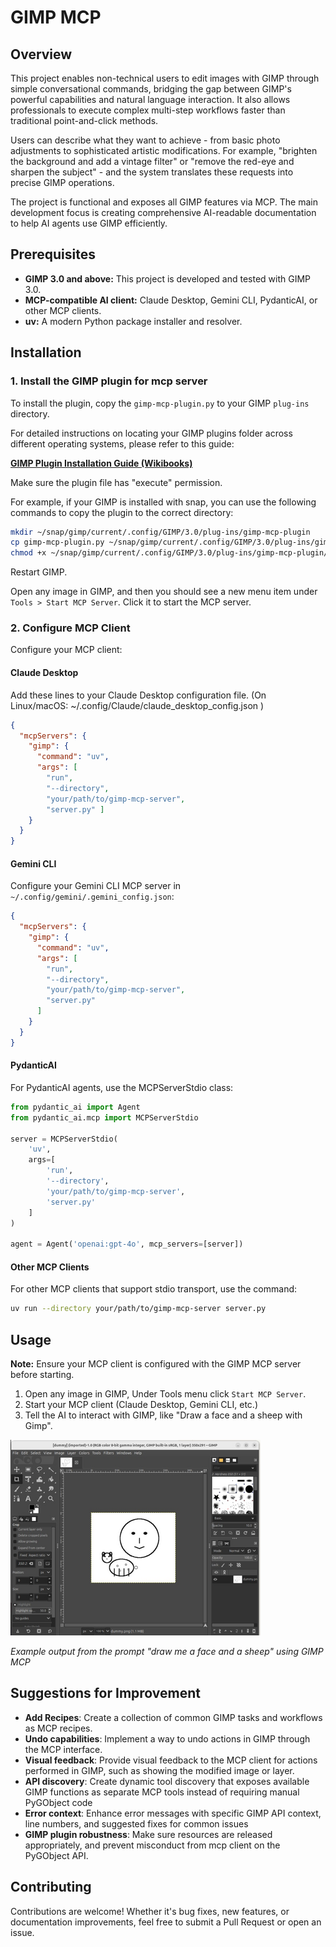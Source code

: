 # GIMP MCP

## Overview

This project enables non-technical users to edit images with GIMP through simple conversational commands, bridging the gap between GIMP's powerful capabilities and natural language interaction. It also allows professionals to execute complex multi-step workflows faster than traditional point-and-click methods.

Users can describe what they want to achieve - from basic photo adjustments to sophisticated artistic modifications. For example, "brighten the background and add a vintage filter" or "remove the red-eye and sharpen the subject" - and the system translates these requests into precise GIMP operations.

The project is functional and exposes all GIMP features via MCP. The main development focus is creating comprehensive AI-readable documentation to help AI agents use GIMP efficiently.


## Prerequisites
* **GIMP 3.0 and above:** This project is developed and tested with GIMP 3.0.
* **MCP-compatible AI client:** Claude Desktop, Gemini CLI, PydanticAI, or other MCP clients.
* **uv:** A modern Python package installer and resolver.

## Installation

### 1. Install the GIMP plugin for mcp server

To install the plugin, copy the `gimp-mcp-plugin.py` to your GIMP `plug-ins` directory.

For detailed instructions on locating your GIMP plugins folder across different operating systems, please refer to this guide:

[**GIMP Plugin Installation Guide (Wikibooks)**](https://en.wikibooks.org/wiki/GIMP/Installing_Plugins)

Make sure the plugin file has "execute" permission.

For example, if your GIMP is installed with snap, you can use the following commands to copy the plugin to the correct directory:
```bash
mkdir ~/snap/gimp/current/.config/GIMP/3.0/plug-ins/gimp-mcp-plugin
cp gimp-mcp-plugin.py ~/snap/gimp/current/.config/GIMP/3.0/plug-ins/gimp-mcp-plugin
chmod +x ~/snap/gimp/current/.config/GIMP/3.0/plug-ins/gimp-mcp-plugin/gimp-mcp-plugin.py
`````

Restart GIMP.

Open any image in GIMP, and then you should see a new menu item under `Tools > Start MCP Server`. Click it to start the MCP server.


### 2. Configure MCP Client
Configure your MCP client:
#### Claude Desktop
Add these lines to your Claude Desktop configuration file. (On Linux/macOS: ~/.config/Claude/claude_desktop_config.json )
```json
{
  "mcpServers": {
    "gimp": {
      "command": "uv",
      "args": [
        "run",
        "--directory",
        "your/path/to/gimp-mcp-server",
        "server.py" ]
    }
  }
}
```

#### Gemini CLI
Configure your Gemini CLI MCP server in `~/.config/gemini/.gemini_config.json`:
```json
{
  "mcpServers": {
    "gimp": {
      "command": "uv",
      "args": [
        "run",
        "--directory",
        "your/path/to/gimp-mcp-server",
        "server.py"
      ]
    }
  }
}
```

#### PydanticAI
For PydanticAI agents, use the MCPServerStdio class:
```python
from pydantic_ai import Agent
from pydantic_ai.mcp import MCPServerStdio

server = MCPServerStdio(
    'uv',
    args=[
        'run',
        '--directory',
        'your/path/to/gimp-mcp-server',
        'server.py'
    ]
)

agent = Agent('openai:gpt-4o', mcp_servers=[server])
```

#### Other MCP Clients
For other MCP clients that support stdio transport, use the command:
```bash
uv run --directory your/path/to/gimp-mcp-server server.py
```

## Usage

**Note:** Ensure your MCP client is configured with the GIMP MCP server before starting.

1. Open any image in GIMP, Under Tools menu click `Start MCP Server`.
2. Start your MCP client (Claude Desktop, Gemini CLI, etc.)
3. Tell the AI to interact with GIMP, like "Draw a face and a sheep with Gimp".

<img src="gimp-screenshot1.png" alt="GIMP MCP Example" width="400">

*Example output from the prompt "draw me a face and a sheep" using GIMP MCP*

## Suggestions for Improvement

- **Add Recipes**: Create a collection of common GIMP tasks and workflows as MCP recipes.
- **Undo capabilities**: Implement a way to undo actions in GIMP through the MCP interface.
- **Visual feedback**: Provide visual feedback to the MCP client for actions performed in GIMP, such as showing the modified image or layer.
- **API discovery**: Create dynamic tool discovery that exposes available GIMP functions as separate MCP tools instead of requiring manual PyGObject code
- **Error context**: Enhance error messages with specific GIMP API context, line numbers, and suggested fixes for common issues
- **GIMP plugin robustness**: Make sure resources are released appropriately, and prevent misconduct from mcp client on the PyGObject API.

## Contributing

Contributions are welcome! Whether it's bug fixes, new features, or documentation improvements, feel free to submit a Pull Request or open an issue.
